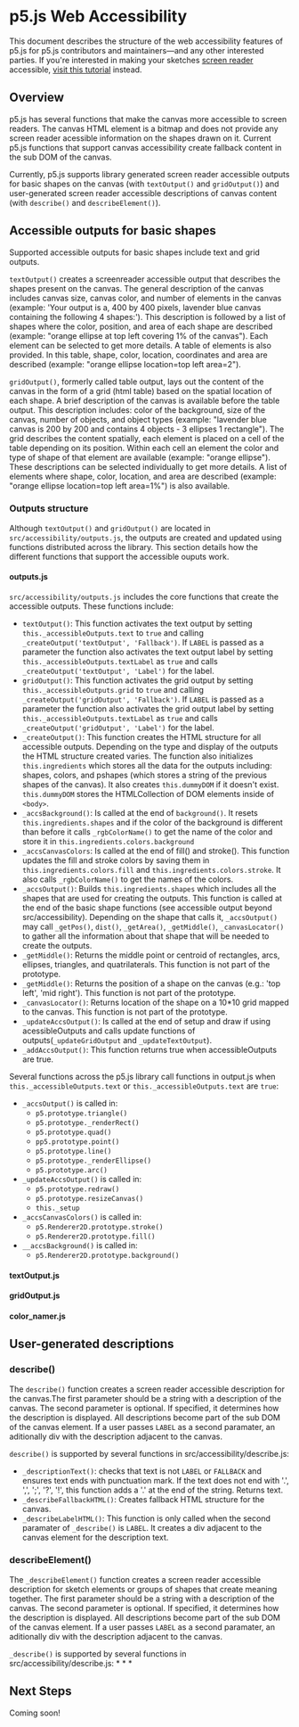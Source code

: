 # p5.js Web Accessibility

This document describes the structure of the web accessibility features of p5.js for p5.js contributors and maintainers—and any other interested parties. If you're interested in making your sketches [screen reader](https://en.wikipedia.org/wiki/Screen_reader) accessible, [visit this tutorial]() instead.

## Overview

p5.js has several functions that make the canvas more accessible to screen readers. The canvas HTML element is a bitmap and does not provide any screen reader acessible information on the shapes drawn on it. Current p5.js functions that support canvas accessibility create fallback content in the sub DOM of the canvas.

Currently, p5.js supports library generated screen reader accessible outputs for basic shapes on the canvas (with `textOutput()` and `gridOutput()`) and user-generated screen reader accessible descriptions of canvas content (with `describe()` and `describeElement()`). 

## Accessible outputs for basic shapes

Supported accessible outputs for basic shapes include text and grid outputs. 

<code class="language-javascript">textOutput()</code> creates a screenreader accessible output that describes the shapes present on the canvas. The general description of the canvas includes canvas size, canvas color, and number of elements in the canvas (example: 'Your output is a, 400 by 400 pixels, lavender blue canvas containing the following 4 shapes:'). This description is followed by a list of shapes where the color, position, and area of each shape are described (example: "orange ellipse at top left covering 1% of the canvas"). Each element can be selected to get more details. A table of elements is also provided. In this table, shape, color, location, coordinates and area are described (example: "orange ellipse location=top left area=2").

 <code class="language-javascript">gridOutput()</code>, formerly called table output, lays out the content of the canvas in the form of a grid (html table) based on the spatial location of each shape. A brief description of the canvas is available before the table output. This description includes: color of the background, size of the canvas, number of objects, and object types (example: "lavender blue canvas is 200 by 200 and contains 4 objects - 3 ellipses 1 rectangle"). The grid describes the content spatially, each element is placed on a cell of the table depending on its position. Within each cell an element the color and type of shape of that element are available (example: "orange ellipse"). These descriptions can be selected individually to get more details. A list of elements where shape, color, location, and area are described (example: "orange ellipse location=top left area=1%") is also available.
 
### Outputs structure
Although <code class="language-javascript">textOutput()</code> and <code class="language-javascript">gridOutput()</code> are located in `src/accessibility/outputs.js`, the outputs are created and updated using functions distributed across the library. This section details how the different functions that support the accessible ouputs work.

#### outputs.js
`src/accessibility/outputs.js` includes the core functions that create the accessible outputs. These functions include:
* `textOutput()`: This function activates the text output by setting `this._accessibleOutputs.text` to `true` and calling `_createOutput('textOutput', 'Fallback')`. If `LABEL` is passed as a parameter the function also activates the text output label by setting `this._accessibleOutputs.textLabel` as `true` and calls `_createOutput('textOutput', 'Label')` for the label.
* `gridOutput()`: This function activates the grid output by setting `this._accessibleOutputs.grid` to `true` and calling `_createOutput('gridOutput', 'Fallback')`. If `LABEL` is passed as a parameter the function also activates the grid output label by setting `this._accessibleOutputs.textLabel` as `true` and calls `_createOutput('gridOutput', 'Label')` for the label.
* `_createOutput()`: This function creates the HTML structure for all accessible outputs. Depending on the type and display of the outputs the HTML structure created varies. The function also initializes `this.ingredients` which stores all the data for the outputs including: shapes, colors, and pshapes (which stores a string of the previous shapes of the canvas). It also creates `this.dummyDOM` if it doesn't exist. `this.dummyDOM` stores the HTMLCollection of DOM elements inside of `<body>`.
* `_accsBackground()`: Is called at the end of `background()`. It resets  `this.ingredients.shapes` and if the color of the background is different than before it calls `_rgbColorName()` to get the name of the color and store it in `this.ingredients.colors.background`
* `_accsCanvasColors`: Is called at the end of fill() and stroke(). This function updates the fill and stroke colors by saving them in `this.ingredients.colors.fill` and `this.ingredients.colors.stroke`. It also calls `_rgbColorName()` to get the names of the colors.
* `_accsOutput()`: Builds `this.ingredients.shapes` which includes all the shapes that are used for creating the outputs. This function is called at the end of the basic shape functions (see accessible output beyond src/accessibility). Depending on the shape that calls it, `_accsOutput()` may call `_getPos()`, `dist()`, `_getArea()`, `_getMiddle()`, `_canvasLocator()` to gather all the information about that shape that will be needed to create the outputs.
* `_getMiddle()`: Returns the middle point or centroid of rectangles, arcs, ellipses, triangles, and quatrilaterals. This function is not part of the prototype.
* `_getMiddle()`: Returns the position of a shape on the canvas (e.g.: 'top left', 'mid right'). This function is not part of the prototype.
* `_canvasLocator()`: Returns location of the shape on a 10*10 grid mapped to the canvas. This function is not part of the prototype.
* `_updateAccsOutput()`: Is called at the end of setup and draw if using acessibleOutputs and calls update functions of outputs(`_updateGridOutput` and `_updateTextOutput`).
* `_addAccsOutput()`: This function returns true when accessibleOutputs are true.


Several functions across the p5.js library call functions in output.js when `this._accessibleOutputs.text` or `this._accessibleOutputs.text` are `true`:
* `_accsOutput()` is called in:
  * `p5.prototype.triangle()`
  * `p5.prototype._renderRect()`
  * `p5.prototype.quad()`
  * `pp5.prototype.point()`
  * `p5.prototype.line()`
  * `p5.prototype._renderEllipse()`
  * `p5.prototype.arc()`
* `_updateAccsOutput()` is called in:
  * `p5.prototype.redraw()`
  * `p5.prototype.resizeCanvas()`
  * `this._setup`
* `_accsCanvasColors()` is called in:
  * `p5.Renderer2D.prototype.stroke()`
  * `p5.Renderer2D.prototype.fill()`
* `__accsBackground()` is called in:
  * `p5.Renderer2D.prototype.background()`

#### textOutput.js
#### gridOutput.js
#### color_namer.js

## User-generated descriptions

### describe()
The `describe()` function creates a screen reader accessible description for the canvas.The first parameter should be a string with a description of the canvas. The second parameter is optional. If specified, it determines how the description is displayed. All descriptions become part of the sub DOM of the canvas element. If a user passes `LABEL` as a second paramater, an aditionally div with the description adjacent to the canvas. 

`describe()` is supported by several functions in src/accessibility/describe.js:
* `_descriptionText()`: checks that text is not `LABEL` or `FALLBACK` and ensures text ends with punctuation mark. If the text does not end with '.', ',', ';', '?', '!', this function adds a '.' at the end of the string. Returns text.
* `_describeFallbackHTML()`: Creates fallback HTML structure for the canvas. 
* `_describeLabelHTML()`: This function is only called when the second paramater of `_describe()` is `LABEL`. It creates a div adjacent to the canvas element for the description text.

### describeElement()
The `_describeElement()` function creates a screen reader accessible description for sketch elements or groups of shapes that create meaning together. The first parameter should be a string with a description of the canvas. The second parameter is optional. If specified, it determines how the description is displayed. All descriptions become part of the sub DOM of the canvas element. If a user passes `LABEL` as a second paramater, an aditionally div with the description adjacent to the canvas. 

`_describe()` is supported by several functions in src/accessibility/describe.js:
*
*
*

## Next Steps

Coming soon!
